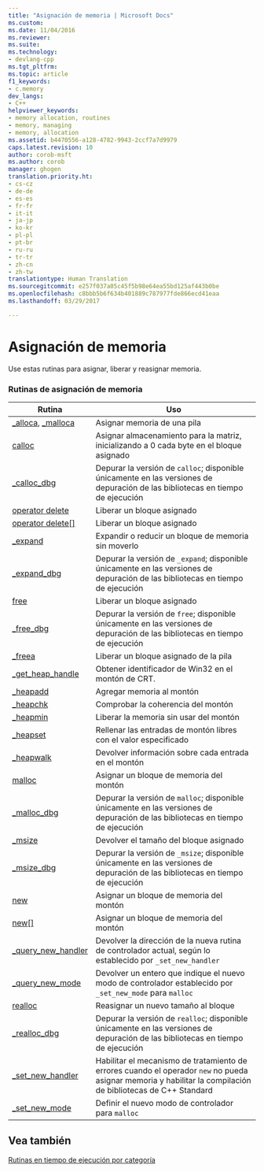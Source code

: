 ```yaml
---
title: "Asignación de memoria | Microsoft Docs"
ms.custom: 
ms.date: 11/04/2016
ms.reviewer: 
ms.suite: 
ms.technology:
- devlang-cpp
ms.tgt_pltfrm: 
ms.topic: article
f1_keywords:
- c.memory
dev_langs:
- C++
helpviewer_keywords:
- memory allocation, routines
- memory, managing
- memory, allocation
ms.assetid: b4470556-a128-4782-9943-2ccf7a7d9979
caps.latest.revision: 10
author: corob-msft
ms.author: corob
manager: ghogen
translation.priority.ht:
- cs-cz
- de-de
- es-es
- fr-fr
- it-it
- ja-jp
- ko-kr
- pl-pl
- pt-br
- ru-ru
- tr-tr
- zh-cn
- zh-tw
translationtype: Human Translation
ms.sourcegitcommit: e257f037a05c45f5b98e64ea55bd125af443b0be
ms.openlocfilehash: c8bbb5b6f634b401889c787977fde866ecd41eaa
ms.lasthandoff: 03/29/2017

---
```

# <a name="memory-allocation"></a>Asignación de memoria
Use estas rutinas para asignar, liberar y reasignar memoria.  
  
### <a name="memory-allocation-routines"></a>Rutinas de asignación de memoria  
  
|Rutina|Uso|  
|-------------|---------|  
|[_alloca](../c-runtime-library/reference/alloca.md), [_malloca](../c-runtime-library/reference/malloca.md)|Asignar memoria de una pila|  
|[calloc](../c-runtime-library/reference/calloc.md)|Asignar almacenamiento para la matriz, inicializando a 0 cada byte en el bloque asignado|  
|[_calloc_dbg](../c-runtime-library/reference/calloc-dbg.md)|Depurar la versión de `calloc`; disponible únicamente en las versiones de depuración de las bibliotecas en tiempo de ejecución|  
|[operator delete](../c-runtime-library/operator-delete-crt.md)|Liberar un bloque asignado|  
|[operator delete&#91;&#93;](../c-runtime-library/delete-operator-crt.md)|Liberar un bloque asignado|  
|[_expand](../c-runtime-library/reference/expand.md)|Expandir o reducir un bloque de memoria sin moverlo|  
|[_expand_dbg](../c-runtime-library/reference/expand-dbg.md)|Depurar la versión de `_expand`; disponible únicamente en las versiones de depuración de las bibliotecas en tiempo de ejecución|  
|[free](../c-runtime-library/reference/free.md)|Liberar un bloque asignado|  
|[_free_dbg](../c-runtime-library/reference/free-dbg.md)|Depurar la versión de `free`; disponible únicamente en las versiones de depuración de las bibliotecas en tiempo de ejecución|  
|[_freea](../c-runtime-library/reference/freea.md)|Liberar un bloque asignado de la pila|  
|[_get_heap_handle](../c-runtime-library/reference/get-heap-handle.md)|Obtener identificador de Win32 en el montón de CRT.|  
|[_heapadd](../c-runtime-library/heapadd.md)|Agregar memoria al montón|  
|[_heapchk](../c-runtime-library/reference/heapchk.md)|Comprobar la coherencia del montón|  
|[_heapmin](../c-runtime-library/reference/heapmin.md)|Liberar la memoria sin usar del montón|  
|[_heapset](../c-runtime-library/heapset.md)|Rellenar las entradas de montón libres con el valor especificado|  
|[_heapwalk](../c-runtime-library/reference/heapwalk.md)|Devolver información sobre cada entrada en el montón|  
|[malloc](../c-runtime-library/reference/malloc.md)|Asignar un bloque de memoria del montón|  
|[_malloc_dbg](../c-runtime-library/reference/malloc-dbg.md)|Depurar la versión de `malloc`; disponible únicamente en las versiones de depuración de las bibliotecas en tiempo de ejecución|  
|[_msize](../c-runtime-library/reference/msize.md)|Devolver el tamaño del bloque asignado|  
|[_msize_dbg](../c-runtime-library/reference/msize-dbg.md)|Depurar la versión de `_msize`; disponible únicamente en las versiones de depuración de las bibliotecas en tiempo de ejecución|  
|[new](../c-runtime-library/operator-new-crt.md)|Asignar un bloque de memoria del montón|  
|[new&#91;&#93;](../c-runtime-library/new-operator-crt.md)|Asignar un bloque de memoria del montón|  
|[_query_new_handler](../c-runtime-library/reference/query-new-handler.md)|Devolver la dirección de la nueva rutina de controlador actual, según lo establecido por `_set_new_handler`|  
|[_query_new_mode](../c-runtime-library/reference/query-new-mode.md)|Devolver un entero que indique el nuevo modo de controlador establecido por `_set_new_mode` para `malloc`|  
|[realloc](../c-runtime-library/reference/realloc.md)|Reasignar un nuevo tamaño al bloque|  
|[_realloc_dbg](../c-runtime-library/reference/realloc-dbg.md)|Depurar la versión de `realloc`; disponible únicamente en las versiones de depuración de las bibliotecas en tiempo de ejecución|  
|[_set_new_handler](../c-runtime-library/reference/set-new-handler.md)|Habilitar el mecanismo de tratamiento de errores cuando el operador `new` no pueda asignar memoria y habilitar la compilación de bibliotecas de C++ Standard|  
|[_set_new_mode](../c-runtime-library/reference/set-new-mode.md)|Definir el nuevo modo de controlador para `malloc`|  
  
## <a name="see-also"></a>Vea también  
 [Rutinas en tiempo de ejecución por categoría](../c-runtime-library/run-time-routines-by-category.md)

